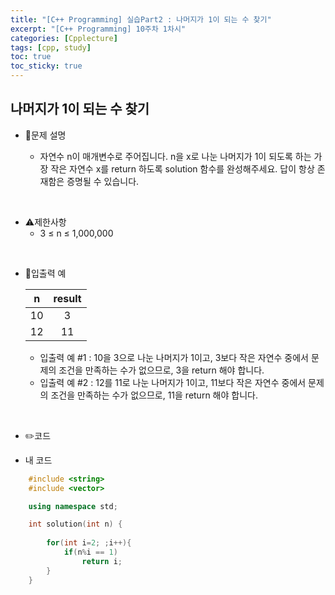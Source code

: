 ```yaml
---
title: "[C++ Programming] 실습Part2 : 나머지가 1이 되는 수 찾기"
excerpt: "[C++ Programming] 10주차 1차시"
categories: [Cpplecture]
tags: [cpp, study]
toc: true
toc_sticky: true
---
```


## 나머지가 1이 되는 수 찾기

+ 📝문제 설명 

    + 자연수 n이 매개변수로 주어집니다. n을 x로 나눈 나머지가 1이 되도록 하는 가장 작은 자연수 x를 return 하도록 solution 함수를 완성해주세요. 답이 항상 존재함은 증명될 수 있습니다.

<br/>

+ ⚠️제한사항
    + 3 ≤ n ≤ 1,000,000
    
<br/>

+ 📜입출력 예

   |            n             |       result      | 
   | :----------------------: | :---------------: | 
   |                 10       |           3       |  
   |      12                  |          11       |  

   + 입출력 예 #1 : 10을 3으로 나눈 나머지가 1이고, 3보다 작은 자연수 중에서 문제의 조건을 만족하는 수가 없으므로, 3을 return 해야 합니다.
   + 입출력 예 #2 : 12를 11로 나눈 나머지가 1이고, 11보다 작은 자연수 중에서 문제의 조건을 만족하는 수가 없으므로, 11을 return 해야 합니다.

<br/>

+ ✏️코드

+ 내 코드

```cpp
    #include <string>
    #include <vector>

    using namespace std;

    int solution(int n) {
        
        for(int i=2; ;i++){
            if(n%i == 1)
                return i;
        }
    }
```